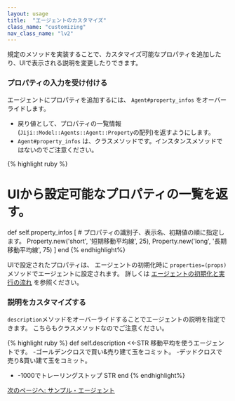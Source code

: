 ```yaml
---
layout: usage
title:  "エージェントのカスタマイズ"
class_name: "customizing"
nav_class_name: "lv2"
---
```


規定のメソッドを実装することで、カスタマイズ可能なプロパティを追加したり、UIで表示される説明を変更したりできます。


<h3>プロパティの入力を受け付ける</h3>

エージェントにプロパティを追加するには、 `Agent#property_infos` をオーバーライドします。

- 戻り値として、プロパティの一覧情報(`Jiji::Model::Agents::Agent::Property`の配列)を返すようにします。
- `Agent#property_infos` は、クラスメソッドです。インスタンスメソッドではないのでご注意ください。

{% highlight ruby %}
# UIから設定可能なプロパティの一覧を返す。
def self.property_infos
  [
    # プロパティの識別子、表示名、初期値の順に指定します。
    Property.new('short', '短期移動平均線', 25),
    Property.new('long',  '長期移動平均線', 75)
  ]
end
{% endhighlight%}

UIで設定されたプロパティは、 エージェントの初期化時に `properties=(props)` メソッドでエージェントに設定されます。
詳しくは [エージェントの初期化と実行の流れ](./020100_initialization.html) を参照ください。


<h3>説明をカスタマイズする</h3>

`description`メソッドをオーバーライドすることでエージェントの説明を指定できます。
こちらもクラスメソッドなのでご注意ください。

{% highlight ruby %}
def self.description
  <<-STR
移動平均を使うエージェントです。
-ゴールデンクロスで買い&売り建て玉をコミット。
-デッドクロスで売り&買い建て玉をコミット。
- -1000でトレーリングストップ
    STR
end
{% endhighlight%}


<div class="next">
  <a href="020800_samples.html">次のページへ: サンプル・エージェント</a>
</div>
